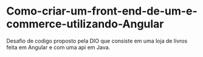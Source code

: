 # Como-criar-um-front-end-de-um-e-commerce-utilizando-Angular
Desafio de codigo proposto pela DIO que consiste em uma loja de livros feita em Angular e com uma api em Java.
